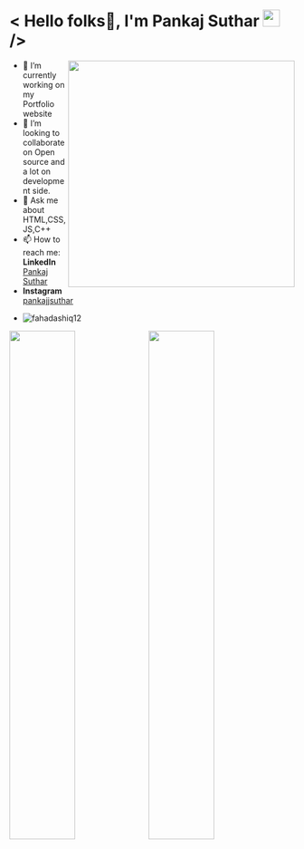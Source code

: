 ###                                                             
<h1 align="left"> < Hello folks🚀, I'm Pankaj Suthar <img src = "https://raw.githubusercontent.com/syedareehaquasar/syedareehaquasar/master/gifs/Hi.gif " width = 30px> /> </h1>
<img width="400px" img src="https://media4.giphy.com/media/4N3lQozOH2STZdDsOe/200w.gif?cid=82a1493b71r3i1liqhbwue0o5p0zlqdwd8tz4t3oeu8hwr9u&rid=200w.gif&ct=g" align="right"/>

- 🔭 I’m currently working on my Portfolio website
- 👯 I’m looking to collaborate on Open source and a lot on development side.
- 💬 Ask me about HTML,CSS,JS,C++
- 📫 How to reach me: **LinkedIn** [Pankaj Suthar ](https://www.linkedin.com/in/pankaj-suthar-2872ab1a1/) 
-  **Instagram** [pankajjsuthar](https://www.instagram.com/pankajjsuthar/)
-  <p align="left"> <img src="https://komarev.com/ghpvc/?username=fahadashiq12&label=Profile%20views&color=0e75b6&style=flat" alt="fahadashiq12" /> </p>

<img width="48%" img src="https://github-readme-stats.vercel.app/api?username=Pankajjsuthar&theme=radical&show_icons=true">
<img width="48%" src="https://github-readme-streak-stats.herokuapp.com/?user=Pankajjsuthar&theme=radical&show_icons=true" />
